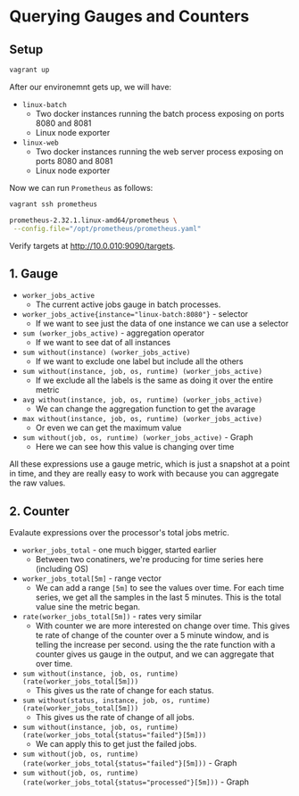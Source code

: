 # Querying Gauges and Counters

## Setup

```bash
vagrant up
```

After our environemnt gets up, we will have:
  
* `linux-batch`
  * Two docker instances running the batch process exposing on ports 8080 and 8081
  * Linux node exporter
* `linux-web`
  * Two docker instances running the web server process exposing on ports 8080 and 8081
  * Linux node exporter 

Now we can run `Prometheus` as follows:

```bash
vagrant ssh prometheus
```

```bash
prometheus-2.32.1.linux-amd64/prometheus \
 --config.file="/opt/prometheus/prometheus.yaml"
```

Verify targets at http://10.0.010:9090/targets.


## 1. Gauge

- `worker_jobs_active`
  - The current active jobs gauge in batch processes.
- `worker_jobs_active{instance="linux-batch:8080"}` - selector
  - If we want to see just the data of one instance we can use a selector
- `sum (worker_jobs_active)` - aggregation operator
  - If we want to see dat of all instances
- `sum without(instance) (worker_jobs_active)` 
  - If we want to exclude one label but include all the others
- `sum without(instance, job, os, runtime) (worker_jobs_active)`
  - If we exclude all the labels is the same as doing it over the entire metric 
- `avg without(instance, job, os, runtime) (worker_jobs_active)`
  - We can change the aggregation function to get the avarage
- `max without(instance, job, os, runtime) (worker_jobs_active)`
  - Or even we can get the maximum value
- `sum without(job, os, runtime) (worker_jobs_active)` - Graph
  - Here we can see how this value is changing over time

All these expressions use a gauge metric, which is just a snapshot at a point in time, and they are really easy to work with because you can aggregate the raw values. 

## 2. Counter

Evalaute expressions over the processor's total jobs metric.

- `worker_jobs_total` - one much bigger, started earlier
  - Between two conatiners, we're producing for time series here (including OS)
- `worker_jobs_total[5m]` - range vector
  - We can add a range `[5m]` to see the values over time. For each time series, we get all the samples in the last 5 minutes. This is the total value sine the metric began.
- `rate(worker_jobs_total[5m])` - rates very similar
  - With counter we are more interested on change over time. This gives te rate of change of the counter over a 5 minute window, and is telling the increase per second. using the the rate function with a counter gives us gauge in the output, and we can aggregate that over time.
- `sum without(instance, job, os, runtime) (rate(worker_jobs_total[5m]))`
  - This gives us the rate of change for each status.
- `sum without(status, instance, job, os, runtime) (rate(worker_jobs_total[5m]))`
  - This gives us the rate of change of all jobs.
- `sum without(instance, job, os, runtime) (rate(worker_jobs_total{status="failed"}[5m]))`
  - We can apply this to get just the failed jobs.
- `sum without(job, os, runtime) (rate(worker_jobs_total{status="failed"}[5m]))` - Graph
- `sum without(job, os, runtime) (rate(worker_jobs_total{status="processed"}[5m]))` - Graph